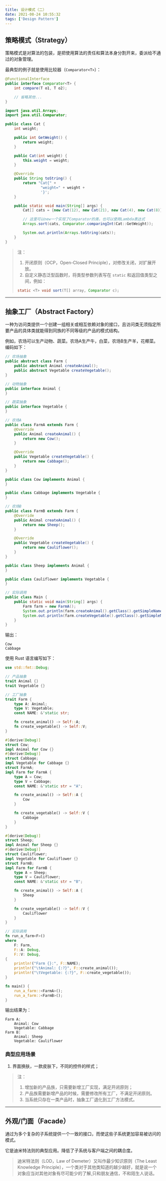 ```yaml
---
title: 设计模式（二）
date: 2021-08-24 10:55:32
tags: ['Design Pattern']
---
```


## 策略模式（Strategy）

策略模式是对算法的包装，是把使用算法的责任和算法本身分割开来，委派给不通过的对象管理。

最典型的例子就是使用比较器（`Comparator<T>`）：

```java
@FunctionalInterface
public interface Comparator<T> {
    int compare(T o1, T o2);

    // 省略其他...
}
```

```java
import java.util.Arrays;
import java.util.Comparator;

public class Cat {
    int weight;

    public int GetWeight() {
        return weight;
    }

    public Cat(int weight) {
        this.weight = weight;
    }

    @Override
    public String toString() {
        return "Cat{" +
                "weight=" + weight +
                '}';
    }

    public static void main(String[] args) {
        Cat[] cats = {new Cat(12), new Cat(21), new Cat(4), new Cat(8)};

        // 这里可以new一个实现了Comparator的类，也可以使用Lambda表达式
        Arrays.sort(cats, Comparator.comparingInt(Cat::GetWeight));

        System.out.println(Arrays.toString(cats));
    }
}
```

> 注：
> 1. 开闭原则（OCP，Open-Closed Principle），对修改关闭，对扩展开放。
> 2. 自定义静态泛型函数时，将类型参数列表写在 `static` 和返回值类型之间，例如：
> ```java
> static <T> void sort(T[] array, Comparator c);
> ```

----

## 抽象工厂（Abstract Factory）

一种为访问类提供一个创建一组相关或相互依赖对象的接口，且访问类无须指定所要产品的具体类就能得到同族的不同等级的产品的模式结构。

例如，农场可以生产动物、蔬菜。农场A生产牛，白菜，农场B生产羊，花椰菜。编码如下：

```java
// 农场抽象
public abstract class Farm {
    public abstract Animal createAnimal();
    public abstract Vegetable createVegetable();
}

// 动物抽象
public interface Animal {
}

// 蔬菜抽象
public interface Vegetable {
}
```

```java
// 农场A
public class FarmA extends Farm {
    @Override
    public Animal createAnimal() {
        return new Cow();
    }

    @Override
    public Vegetable createVegetable() {
        return new Cabbage();
    }
}

public class Cow implements Animal {
}

public class Cabbage implements Vegetable {
}
```

```java
// 农场B
public class FarmB extends Farm {
    @Override
    public Animal createAnimal() {
        return new Sheep();
    }

    @Override
    public Vegetable createVegetable() {
        return new Cauliflower();
    }
}

public class Sheep implements Animal {
}

public class Cauliflower implements Vegetable {
}
```

```java
// 实际调用
public class Main {
    public static void main(String[] args) {
        Farm farm = new FarmA();
        System.out.println(farm.createAnimal().getClass().getSimpleName());
        System.out.println(farm.createVegetable().getClass().getSimpleName());
    }
}
```

输出：

```
Cow
Cabbage
```

使用 Rust 语言编写如下：

```rust
use std::fmt::Debug;

// 产品抽象
trait Animal {}
trait Vegetable {}

// 工厂抽象
trait Farm {
    type A: Animal;
    type V: Vegetable;
    const NAME: &'static str;

    fn create_animal() -> Self::A;
    fn create_vegetable() -> Self::V;
}

#[derive(Debug)]
struct Cow;
impl Animal for Cow {}
#[derive(Debug)]
struct Cabbage;
impl Vegetable for Cabbage {}
struct FarmA;
impl Farm for FarmA {
    type A = Cow;
    type V = Cabbage;
    const NAME: &'static str = "A";

    fn create_animal() -> Self::A {
        Cow
    }

    fn create_vegetable() -> Self::V {
        Cabbage
    }
}

#[derive(Debug)]
struct Sheep;
impl Animal for Sheep {}
#[derive(Debug)]
struct Cauliflower;
impl Vegetable for Cauliflower {}
struct FarmB;
impl Farm for FarmB {
    type A = Sheep;
    type V = Cauliflower;
    const NAME: &'static str = "B";

    fn create_animal() -> Self::A {
        Sheep
    }

    fn create_vegetable() -> Self::V {
        Cauliflower
    }
}

// 实际调用
fn run_a_farm<F>()
where
    F: Farm,
    F::A: Debug,
    F::V: Debug,
{
    println!("Farm {}:", F::NAME);
    println!("\tAnimal: {:?}", F::create_animal());
    println!("\tVegetable: {:?}", F::create_vegetable());
}

fn main() {
    run_a_farm::<FarmA>();
    run_a_farm::<FarmB>();
}
```

输出结果为：

```
Farm A:
	Animal: Cow
	Vegetable: Cabbage
Farm B:
	Animal: Sheep
	Vegetable: Cauliflower
```

### 典型应用场景

1. 界面换肤，一款皮肤下，不同的控件的样式；

> 注：
> 1. 增加新的产品族，只需要新增工厂实现，满足开闭原则；
> 2. 产品族需要新增产品的时候，需要修改所有工厂，不满足开闭原则。
> 3. 当系统只存在一类产品时，抽象工厂退化到工厂方法模式。

----

## 外观/门面（Facade）

通过为多个复杂的子系统提供一个一致的接口，而使这些子系统更加容易被访问的模式。

它是迪米特法则的典型应用。降低了子系统与客户端之间的耦合度。

> 迪米特法则（LOD，Law of Demeter）又叫作最少知识原则（The Least Knowledge Principle），一个类对于其他类知道的越少越好，就是说一个对象应当对其他对象有尽可能少的了解,只和朋友通信，不和陌生人说话。

